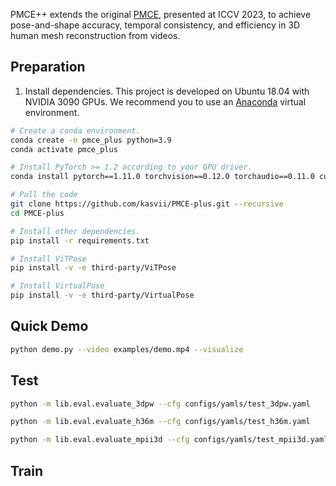 PMCE++ extends the original [PMCE](https://github.com/kasvii/PMCE), presented at ICCV 2023, to achieve pose-and-shape accuracy, temporal consistency, and efficiency in 3D human mesh reconstruction from videos.

## Preparation

1. Install dependencies. This project is developed on Ubuntu 18.04 with NVIDIA 3090 GPUs. We recommend you to use an [Anaconda](https://www.anaconda.com/) virtual environment.
```bash
# Create a conda environment.
conda create -n pmce_plus python=3.9
conda activate pmce_plus

# Install PyTorch >= 1.2 according to your GPU driver.
conda install pytorch==1.11.0 torchvision==0.12.0 torchaudio==0.11.0 cudatoolkit=11.3 -c pytorch -c conda-forge

# Pull the code
git clone https://github.com/kasvii/PMCE-plus.git --recursive
cd PMCE-plus

# Install other dependencies.
pip install -r requirements.txt

# Install ViTPose
pip install -v -e third-party/ViTPose

# Install VirtualPose
pip install -v -e third-party/VirtualPose
```


## Quick Demo
```bash
python demo.py --video examples/demo.mp4 --visualize
```

## Test
```bash
python -m lib.eval.evaluate_3dpw --cfg configs/yamls/test_3dpw.yaml
```

```bash
python -m lib.eval.evaluate_h36m --cfg configs/yamls/test_h36m.yaml
```

```bash
python -m lib.eval.evaluate_mpii3d --cfg configs/yamls/test_mpii3d.yaml
```

## Train